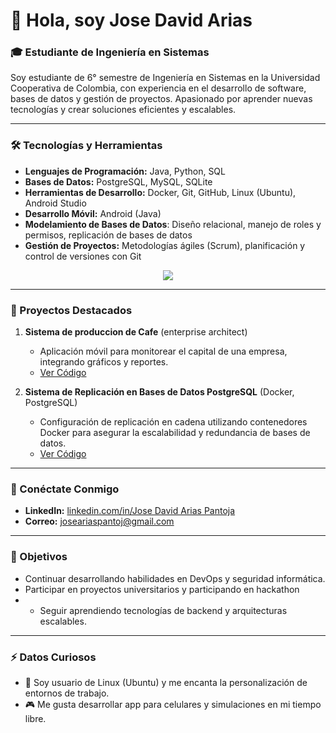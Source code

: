 # 👋 Hola, soy **Jose David Arias** 

### 🎓 Estudiante de Ingeniería en Sistemas
Soy estudiante de 6° semestre de Ingeniería en Sistemas en la Universidad Cooperativa de Colombia, con experiencia en el desarrollo de software, bases de datos y gestión de proyectos. Apasionado por aprender nuevas tecnologías y crear soluciones eficientes y escalables.

---

### 🛠 Tecnologías y Herramientas
- **Lenguajes de Programación:** Java, Python, SQL
- **Bases de Datos:** PostgreSQL, MySQL, SQLite
- **Herramientas de Desarrollo:** Docker, Git, GitHub, Linux (Ubuntu), Android Studio
- **Desarrollo Móvil:** Android (Java)
- **Modelamiento de Bases de Datos**: Diseño relacional, manejo de roles y permisos, replicación de bases de datos
- **Gestión de Proyectos:** Metodologías ágiles (Scrum), planificación y control de versiones con Git
<p align="center">
  <a href="https://skillicons.dev">
    <img src="https://skillicons.dev/icons?i=css,discord,docker,postgres,figma,github,html,java,wordpress,linux,mongodb,mysql,postman,py,vscode,androidstudio,git,idea,ubuntu,vim,&perline=14" />
  </a>
</p>

---

### 📂 Proyectos Destacados
1. **Sistema de produccion de Cafe** (enterprise architect)
   - Aplicación móvil para monitorear el capital de una empresa, integrando gráficos y reportes.
   - [Ver Código](https://github.com/josearpa123/Sistema-produccion-cafe)

2. **Sistema de Replicación en Bases de Datos PostgreSQL** (Docker, PostgreSQL)
   - Configuración de replicación en cadena utilizando contenedores Docker para asegurar la escalabilidad y redundancia de bases de datos.
   - [Ver Código](https://github.com/tu-usuario/replicacion-postgresql-docker)

---

### 🔗 Conéctate Conmigo
- **LinkedIn:** [linkedin.com/in/Jose David Arias Pantoja](https://www.linkedin.com/in/jose-david-arias-pantoja-791b011a2/)
- **Correo:** joseariaspantoj@gmail.com
---

### 🚀 Objetivos
- Continuar desarrollando habilidades en DevOps y seguridad informática.
- Participar en proyectos universitarios y participando en hackathon
- - Seguir aprendiendo tecnologías de backend y arquitecturas escalables.

---

### ⚡ Datos Curiosos
- 🐧 Soy usuario de Linux (Ubuntu) y me encanta la personalización de entornos de trabajo.
- 🎮 Me gusta desarrollar app para celulares y simulaciones en mi tiempo libre.

